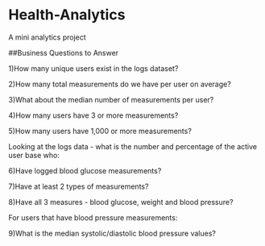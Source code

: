 # Health-Analytics
A mini analytics project

##Business Questions to Answer

1)How many unique users exist in the logs dataset?

2)How many total measurements do we have per user on average?

3)What about the median number of measurements per user?

4)How many users have 3 or more measurements?

5)How many users have 1,000 or more measurements?


Looking at the logs data - what is the number and percentage of the active user base who:

6)Have logged blood glucose measurements?

7)Have at least 2 types of measurements?

8)Have all 3 measures - blood glucose, weight and blood pressure?

For users that have blood pressure measurements:

9)What is the median systolic/diastolic blood pressure values?
